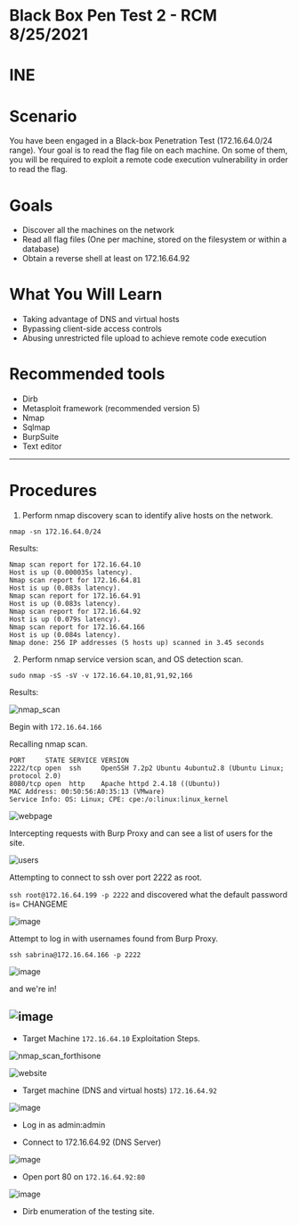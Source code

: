 # Black Box Pen Test 2 - RCM 8/25/2021
# INE 
# Scenario

You have been engaged in a Black-box Penetration Test (172.16.64.0/24 range). Your goal is to read the flag file on each machine. On some of them, you will be required to exploit a remote code execution vulnerability in order to read the flag.

# Goals 
- Discover all the machines on the network
- Read all flag files (One per machine, stored on the filesystem or within a database)
- Obtain a reverse shell at least on 172.16.64.92

# What You Will Learn 
- Taking advantage of DNS and virtual hosts
- Bypassing client-side access controls
- Abusing unrestricted file upload to achieve remote code execution

# Recommended tools
- Dirb
- Metasploit framework (recommended version 5)
- Nmap
- Sqlmap
- BurpSuite
- Text editor
---

# Procedures

1. Perform nmap discovery scan to identify alive hosts on the network. 

`nmap -sn 172.16.64.0/24`

Results:

```
Nmap scan report for 172.16.64.10
Host is up (0.000035s latency).
Nmap scan report for 172.16.64.81
Host is up (0.083s latency).
Nmap scan report for 172.16.64.91
Host is up (0.083s latency).
Nmap scan report for 172.16.64.92
Host is up (0.079s latency).
Nmap scan report for 172.16.64.166
Host is up (0.084s latency).
Nmap done: 256 IP addresses (5 hosts up) scanned in 3.45 seconds
```                                                                     


2. Perform nmap service version scan, and OS detection scan.

`sudo nmap -sS -sV -v 172.16.64.10,81,91,92,166`

Results: 

![nmap_scan](https://user-images.githubusercontent.com/76081641/130802443-dfd64423-5305-4b88-a9ac-322cb9df43b6.png)

Begin with `172.16.64.166`

Recalling nmap scan.
```
PORT     STATE SERVICE VERSION
2222/tcp open  ssh     OpenSSH 7.2p2 Ubuntu 4ubuntu2.8 (Ubuntu Linux; protocol 2.0)
8080/tcp open  http    Apache httpd 2.4.18 ((Ubuntu))
MAC Address: 00:50:56:A0:35:13 (VMware)
Service Info: OS: Linux; CPE: cpe:/o:linux:linux_kernel
```

![webpage](https://user-images.githubusercontent.com/76081641/130827211-d367aef0-3c64-4a98-926d-616dc2865a2e.png)

Intercepting requests with Burp Proxy and can see a list of users for the site.

![users](https://user-images.githubusercontent.com/76081641/130827474-5bb12863-a7a9-4a04-a67b-4b294813ac71.png)

Attempting to connect to ssh over port 2222 as root.

`ssh root@172.16.64.199 -p 2222` and discovered what the default password is= CHANGEME

![image](https://user-images.githubusercontent.com/76081641/130828383-0749df64-42da-4da4-ad73-c001e7bbf9c6.png)

Attempt to log in with usernames found from Burp Proxy.

`ssh sabrina@172.16.64.166 -p 2222`

![image](https://user-images.githubusercontent.com/76081641/130828716-09b236a7-1e2c-4c81-8ea2-9e857ba20ece.png)

and we're in!

![image](https://user-images.githubusercontent.com/76081641/130828853-86310123-ca06-475e-880e-1914456660ef.png)
---

-  Target Machine `172.16.64.10` Exploitation Steps.

![nmap_scan_forthisone](https://user-images.githubusercontent.com/76081641/130801312-65e2af1f-b0f7-4a86-ba9b-c7a575763804.png)

![website](https://user-images.githubusercontent.com/76081641/130801083-ae813247-82be-4704-b8a1-722793539e75.png)

- Target machine (DNS and virtual hosts) `172.16.64.92`

![image](https://user-images.githubusercontent.com/76081641/130801964-5a56d895-0dbb-43ab-9677-4fd4251e2be6.png)

- Log in as admin:admin 

- Connect to 172.16.64.92 (DNS Server)

![image](https://user-images.githubusercontent.com/76081641/130804692-7b81d54c-6294-4d94-9b7d-8e89bbcd07a4.png)

- Open port 80 on `172.16.64.92:80`

![image](https://user-images.githubusercontent.com/76081641/130805603-f79bb5a5-06cc-4574-8318-f02e83ab7645.png)

- Dirb enumeration of the testing site.
